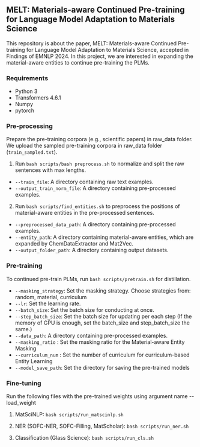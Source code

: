 ## MELT: Materials-aware Continued Pre-training for Language Model Adaptation to Materials Science

This repository is about the paper, MELT: Materials-aware Continued Pre-training for Language Model Adaptation to Materials Science, accepted in Findings of EMNLP 2024. In this project, we are interested in expanding the material-aware entities to continue pre-training the PLMs.

### Requirements
 - Python 3
 - Transformers 4.6.1
 - Numpy 
 - pytorch

### Pre-processing
Prepare the pre-training corpora (e.g., scientific papers) in raw_data folder. We upload the sampled pre-training corpora in raw_data folder (```train_sampled.txt```).

1) Run ```bash scripts/bash preprocess.sh``` to normalize and split the raw sentences with max lengths.

 - ```--train_file```: A directory containing raw text examples.
 - ```--output_train_norm_file```: A directory containing pre-processed examples.

2) Run ```bash scripts/find_entities.sh``` to preprocess the positions of material-aware entities in the pre-processed sentences.

 - ```--preprocessed_data_path```: A directory containing pre-processed examples.
 - ```--entity_path```: A directory containing material-aware entities, which are expanded by ChemDataExtractor and Mat2Vec.
 - ```--output_folder_path```: A directory containing output datasets.
 
### Pre-training
To continued pre-train PLMs, run ```bash scripts/pretrain.sh``` for distillation.

 - ```--masking_strategy```: Set the masking strategy. Choose strategies from: random, material, curriculum
 - ```--lr```: Set the learning rate.
 - ```--batch_size```: Set the batch size for conducting at once. 
 - ```--step_batch_size```: Set the batch size for updating per each step (If the memory of GPU is enough, set the batch_size and step_batch_size the same.)
 - ```--data_path```: A directory containing pre-processed examples.
 - ```--masking_ratio``` : Set the masking ratio for the Material-aware Entity Masking
 - ```--curriculum_num``` : Set the number of curriculum for curriculum-based Entity Learning
 - ```--model_save_path```: Set the directory for saving the pre-trained models


### Fine-tuning

Run the following files with the pre-trained weights using argument name --load_weight

1) MatSciNLP: ```bash scripts/run_matscinlp.sh```

2) NER (SOFC-NER, SOFC-Filling, MatScholar): ```bash scripts/run_ner.sh```

3) Classification (Glass Science): ```bash scripts/run_cls.sh```
